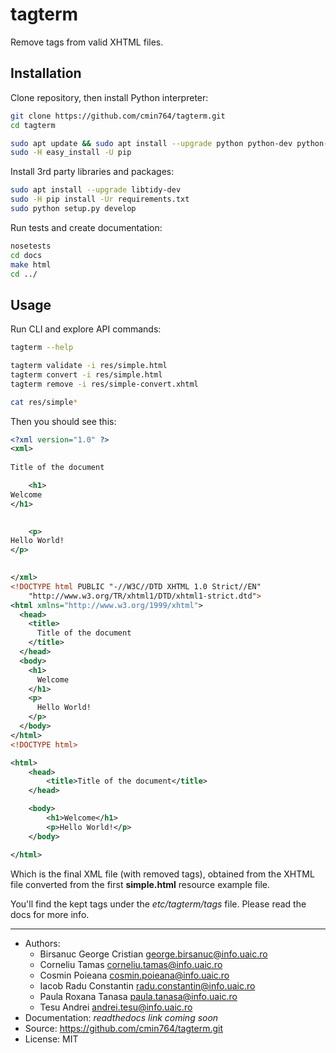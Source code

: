 # tagterm

Remove tags from valid XHTML files.


## Installation

Clone repository, then install Python interpreter:
```bash
git clone https://github.com/cmin764/tagterm.git
cd tagterm

sudo apt update && sudo apt install --upgrade python python-dev python-setuptools
sudo -H easy_install -U pip
```

Install 3rd party libraries and packages:
```bash
sudo apt install --upgrade libtidy-dev
sudo -H pip install -Ur requirements.txt
sudo python setup.py develop
```

Run tests and create documentation:
```bash
nosetests
cd docs
make html
cd ../
```


## Usage

Run CLI and explore API commands:
```bash
tagterm --help

tagterm validate -i res/simple.html
tagterm convert -i res/simple.html
tagterm remove -i res/simple-convert.xhtml

cat res/simple*
```
Then you should see this:
```xml
<?xml version="1.0" ?>
<xml>
	
Title of the document

	<h1>
Welcome
</h1>
	

	<p>
Hello World!
</p>
	

</xml>
<!DOCTYPE html PUBLIC "-//W3C//DTD XHTML 1.0 Strict//EN"
    "http://www.w3.org/TR/xhtml1/DTD/xhtml1-strict.dtd">
<html xmlns="http://www.w3.org/1999/xhtml">
  <head>
    <title>
      Title of the document
    </title>
  </head>
  <body>
    <h1>
      Welcome
    </h1>
    <p>
      Hello World!
    </p>
  </body>
</html>
<!DOCTYPE html>

<html>
    <head>
        <title>Title of the document</title>
    </head>

    <body>
        <h1>Welcome</h1>
        <p>Hello World!</p>
    </body>

</html>
```
Which is the final XML file (with removed tags), obtained from the XHTML
file converted from the first **simple.html** resource example file.

You'll find the kept tags under the *etc/tagterm/tags* file.
Please read the docs for more info.


----

* Authors:
    + Birsanuc George Cristian <george.birsanuc@info.uaic.ro>
    + Corneliu Tamas <corneliu.tamas@info.uaic.ro>
    + Cosmin Poieana <cosmin.poieana@info.uaic.ro>
    + Iacob Radu Constantin <radu.constantin@info.uaic.ro>
    + Paula Roxana Tanasa <paula.tanasa@info.uaic.ro>
    + Tesu Andrei <andrei.tesu@info.uaic.ro>
* Documentation: *readthedocs link coming soon*
* Source: https://github.com/cmin764/tagterm.git
* License: MIT
